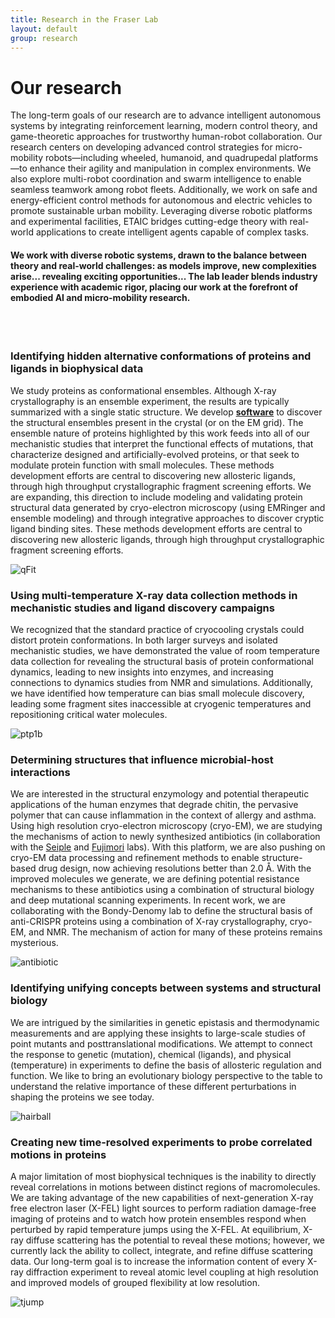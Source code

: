 ```yaml
---
title: Research in the Fraser Lab
layout: default
group: research
---
```


<div class="row">

# Our research
The long-term goals of our research are to advance intelligent autonomous systems by integrating reinforcement learning, modern control theory, and game-theoretic approaches for trustworthy human-robot collaboration. Our research centers on developing advanced control strategies for micro-mobility robots—including wheeled, humanoid, and quadrupedal platforms—to enhance their agility and manipulation in complex environments. We also explore multi-robot coordination and swarm intelligence to enable seamless teamwork among robot fleets. Additionally, we work on safe and energy-efficient control methods for autonomous and electric vehicles to promote sustainable urban mobility. Leveraging diverse robotic platforms and experimental facilities, ETAIC bridges cutting-edge theory with real-world applications to create intelligent agents capable of complex tasks.

#### We work with diverse robotic systems, drawn to the balance between theory and real-world challenges: as models improve, new complexities arise... revealing exciting opportunities... The lab leader blends industry experience with academic rigor, placing our work at the forefront of embodied AI and micro-mobility research.
<br>
<br>

</div>

<div class="row">

### Identifying hidden alternative conformations of proteins and ligands in biophysical data

<div class="col-md-7 order-md-1">

We study proteins as conformational ensembles.
Although X-ray crystallography is an ensemble experiment, the results are typically summarized with a single static structure.
We develop [**software**](https://github.com/ExcitedStates/qfit-3.0) to discover the structural ensembles present in the crystal (or on the EM grid).
The ensemble nature of proteins highlighted by this work feeds into all of our mechanistic studies that interpret the functional effects of mutations, that characterize designed and artificially-evolved proteins, or that seek to modulate protein function with small molecules.
These methods development efforts are central to discovering new allosteric ligands, through high throughput crystallographic fragment screening efforts.
We are expanding, this direction to include modeling and validating protein structural data generated by cryo-electron microscopy (using EMRinger and ensemble modeling) and through integrative approaches to discover cryptic ligand binding sites.
These methods development efforts are central to discovering new allosteric ligands, through high throughput crystallographic fragment screening efforts.

</div>
<div class="col-md-5 order-md-2 align-self-center">
<img class="img-fluid" src="/static/img/pub/2017_biel.jpg" alt="qFit">
<!-- <a href="http://www.ucsf.edu"><img class="inline-block navb-icon" src="/static/img/ucsf_logo_white.svg" alt="University of California, San Francisco (UCSF) logo"></a> -->

</div>
</div>
<div class="row">

### Using multi-temperature X-ray data collection methods in mechanistic studies and ligand discovery campaigns

<div class="col-md-7 order-md-2">

We recognized that the standard practice of cryocooling crystals could distort protein conformations.
In both larger surveys and isolated mechanistic studies, we have demonstrated the value of room temperature data collection for revealing the structural basis of protein conformational dynamics, leading to new insights into enzymes, and increasing connections to dynamics studies from NMR and simulations.
Additionally, we have identified how temperature can bias small molecule discovery, leading some fragment sites inaccessible at cryogenic temperatures and repositioning critical water molecules.
</div>

<div class="col-md-5 order-md-1 align-self-center">
<img class="img-fluid" src="/static/img/pub/2018_keedy_hill.jpg" alt="ptp1b">
</div>
</div>
<div class="row">

### Determining structures that influence microbial-host interactions

<div class="col-md-7 order-md-1 ">

We are interested in the structural enzymology and potential therapeutic applications of the human enzymes that degrade chitin, the pervasive polymer that can cause inflammation in the context of allergy and asthma. Using high resolution cryo-electron microscopy (cryo-EM), we are studying the mechanisms of action to newly synthesized antibiotics (in collaboration with the [Seiple](https://seiplegroup.ucsf.edu/) and [Fujimori](https://fujimorilab.ucsf.edu) labs). With this platform, we are also pushing on cryo-EM data processing and refinement methods to enable structure-based drug design, now achieving resolutions better than 2.0 Å. With the improved molecules we generate, we are defining potential resistance mechanisms to these antibiotics using a combination of structural biology and deep mutational scanning experiments. In recent work, we are collaborating with the Bondy-Denomy lab to define the structural basis of anti-CRISPR proteins using a combination of X-ray crystallography, cryo-EM, and NMR. The mechanism of action for many of these proteins remains mysterious.
</div>

<div class="col-md-3 order-md-2 align-self-center">

<img class="img-fluid" src="/static/img/pub/2019_li_pellegrino.jpg" alt="antibiotic">
</div>
</div>
<div class="row">

### Identifying unifying concepts between systems and structural biology

<div class="col-md-7 order-md-2">


We are intrigued by the similarities in genetic epistasis and thermodynamic measurements and are applying these insights to large-scale studies of point mutants and posttranslational modifications. We attempt to connect the response to genetic (mutation), chemical (ligands), and physical (temperature) in experiments to define the basis of allosteric regulation and function. We like to bring an evolutionary biology perspective to the table to understand the relative importance of these different perturbations in shaping the proteins we see today.
</div>

<div class="col-md-5 order-md-1 align-self-center">
<img class="img-fluid" src="/static/img/pub/2020_gordon_jang_bouhaddou_xu_obernier_white_omeara_rezelj.png" alt="hairball">
</div>
</div>
<div class="row">

### Creating new time-resolved experiments to probe correlated motions in proteins

<div class="col-md-7 order-md-1">

A major limitation of most biophysical techniques is the inability to directly reveal correlations in motions between distinct regions of macromolecules.
We are taking advantage of the new capabilities of next-generation X-ray free electron laser (X-FEL) light sources to perform radiation damage-free imaging of proteins and to watch how protein ensembles respond when perturbed by rapid temperature jumps using the X-FEL.
At equilibrium, X-ray diffuse scattering has the potential to reveal these motions; however, we currently lack the ability to collect, integrate, and refine diffuse scattering data.
Our long-term goal is to increase the information content of every X-ray diffraction experiment to reveal atomic level coupling at high resolution and improved models of grouped flexibility at low resolution.
</div>

<div class="col-md-5 order-md-2 align-self-center ">
<img class="img-fluid" src="/static/img/pub/2019_thompson.jpg" alt="tjump">
</div>

</div>
